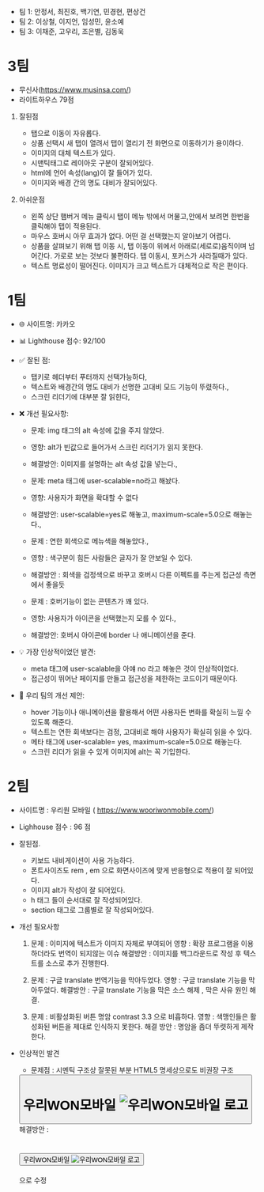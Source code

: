 -   팀 1: 안정서, 최진호, 백기연, 민경현, 편상건
-   팀 2: 이상철, 이지언, 임성민, 윤소예
-   팀 3: 이채준, 고우리, 조은별, 김동욱

<!-- 3팀-1팀-2팀 순서 -->

# 3팀

-   무신사(https://www.musinsa.com/)
-   라이트하우스 79점

1. 잘된점

    - 탭으로 이동이 자유롭다.
    - 상품 선택시 새 탭이 열려서 탭이 열리기 전 화면으로 이동하기가 용이하다.
    - 이미지의 대체 텍스트가 있다.
    - 시맨틱태그로 레이아웃 구분이 잘되어있다.
    - html에 언어 속성(lang)이 잘 들어가 있다.
    - 이미지와 배경 간의 명도 대비가 잘되어있다.

2. 아쉬운점
    - 왼쪽 상단 햄버거 메뉴 클릭시 탭이 메뉴 밖에서 머물고,안에서 보려면 한번을 클릭해야 탭이 적용된다.
    - 마우스 호버시 아무 효과가 없다. 어떤 걸 선택했는지 알아보기 어렵다.
    - 상품을 살펴보기 위해 탭 이동 시, 탭 이동이 위에서 아래로(세로로)움직이며 넘어간다. 가로로 보는 것보다 불편하다. 탭 이동시, 포커스가 사라질때가 있다.
    - 텍스트 명료성이 떨어진다. 이미지가 크고 텍스트가 대체적으로 작은 편이다.

# 1팀

-   🌐 사이트명: 카카오
-   📊 Lighthouse 점수: 92/100

-   ✅ 잘된 점:

    -   탭키로 헤더부터 푸터까지 선택가능하다,
    -   텍스트와 배경간의 명도 대비가 선명한 고대비 모드 기능이 뚜렸하다.,
    -   스크린 리더기에 대부분 잘 읽힌다,

-   ❌ 개선 필요사항:

    -   문제: img 태그의 alt 속성에 값을 주지 않았다.
    -   영향: alt가 빈값으로 들어가서 스크린 리더기가 읽지 못한다.
    -   해결방안: 이미지를 설명하는 alt 속성 값을 넣는다.,

    -   문제: meta 태그에 user-scalable=no라고 해놨다.
    -   영향: 사용자가 화면을 확대할 수 없다
    -   해결방안: user-scalable=yes로 해놓고, maximum-scale=5.0으로 해놓는다.,

    -   문제 : 연한 회색으로 메뉴색을 해놓았다.,
    -   영향 : 색구분이 힘든 사람들은 글자가 잘 안보일 수 있다.
    -   해결방안 : 회색을 검정색으로 바꾸고 호버시 다른 이펙트를 주는게 접근성 측면에서 좋을듯

    -   문제 : 호버기능이 없는 콘텐츠가 꽤 있다.
    -   영향: 사용자가 아이콘을 선택했는지 모를 수 있다.,
    -   해결방안: 호버시 아이콘에 border 나 애니메이션을 준다.

-   💡 가장 인상적이었던 발견:

    -   meta 태그에 user-scalable을 아얘 no 라고 해놓은 것이 인상적이었다.
    -   접근성이 뛰어난 페이지를 만들고 접근성을 제한하는 코드이기 때문이다.

-   🎯 우리 팀의 개선 제안:
    -   hover 기능이나 애니메이션을 활용해서 어떤 사용자든 변화를 확실히 느낄 수 있도록 해준다.
    -   텍스트는 연한 회색보다는 검정, 고대비로 해야 사용자가 확실히 읽을 수 있다.
    -   메타 태그에 user-scalable= yes, maximum-scale=5.0으로 해놓는다.
    -   스크린 리더가 읽을 수 있게 이미지에 alt는 꼭 기입한다.

# 2팀

-   사이트명 : 우리원 모바일 ( https://www.wooriwonmobile.com/)
-   Lighhouse 점수 : 96 점

-   잘된점.

    -   키보드 내비게이션이 사용 가능하다.
    -   폰트사이즈도 rem , em 으로 화면사이즈에 맞게 반응형으로 적용이 잘 되어있다.
    -   이미지 alt가 작성이 잘 되어있다.
    -   h 태그 들이 순서대로 잘 작성되어있다.
    -   section 태그로 그룹별로 잘 작성되어있다.

-   개선 필요사항

    1. 문제 : 이미지에 텍스트가 이미지 자체로 부여되어
       영향 : 확장 프로그램을 이용하더라도 번역이 되지않는 이슈
       해결방안 : 이미지를 백그라운드로 작성 후 텍스트를 소스로 추가 진행한다.

    2. 문제 : 구글 translate 번역기능을 막아두었다.
       영향 : 구글 translate 기능을 막아두었다.
       해결방안 : 구글 translate 기능을 막은 소스 해제 , 막은 사유 원인 해결.

    3. 문제 : 비활성화된 버튼 명암 contrast 3.3 으로 비흡하다.
       영향 : 색맹인들은 활성화된 버튼을 제대로 인식하지 못한다.
       해결 방안 : 명암을 좀더 뚜렷하게 제작한다.

-   인상적인 발견
    -   문제점 : 시멘틱 구조상 잘못된 부분
    HTML5 명세상으로도 비권장 구조
    <button>
    <h1 class="Title_h1__FL-xm Header_logo__MC5X5">
        <span class="blind">우리WON모바일</span>
        <img src="/static/media/logo.c114f226a10850d148e3478e531dab52.svg" alt="우리WON모바일 로고">
    </h1>
    </button>
    해결방안 :  
    <h1 class="Title_h1__FL-xm Header_logo__MC5X5">
    <button>
        <span class="blind">우리WON모바일</span>
        <img src="/static/media/logo.c114f226a10850d148e3478e531dab52.svg" alt="우리WON모바일 로고">
    </button>
    </h1>
    으로 수정
